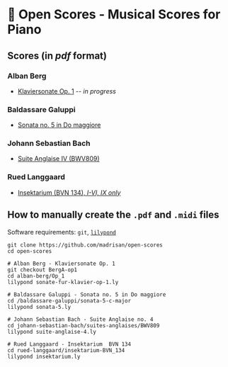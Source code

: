 # :musical_score: Open Scores - Musical Scores for Piano

## Scores (in *pdf* format)

### Alban Berg

 * [Klaviersonate Op. 1](https://github.com/madrisan/open-scores/blob/BergA-op1/scores/Alban-Berg-Sonate-fur-Klavier-op-1.pdf) -- *in progress*

### Baldassare Galuppi

 * [Sonata no. 5 in Do maggiore](https://github.com/madrisan/open-scores/blob/main/scores/Baldassare-Galuppi-Sonata-5.pdf)

### Johann Sebastian Bach

 * [Suite Anglaise IV (BWV809)](https://github.com/madrisan/open-scores/blob/main/scores/JS-Bach-BWV809-Suite-Anglaise-4.pdf)

### Rued Langgaard

 * [Insektarium (BVN 134), *I-VI, IX only*](https://github.com/madrisan/open-scores/blob/main/scores/Rued-Langgaard-Insektarium-BVN-134.pdf)

## How to manually create the `.pdf` and `.midi` files

Software requirements: `git`, [`lilypond`](https://lilypond.org/)

    git clone https://github.com/madrisan/open-scores
    cd open-scores

    # Alban Berg - Klaviersonate Op. 1
    git checkout BergA-op1
    cd alban-berg/Op_1
    lilypond sonate-fur-klavier-op-1.ly

    # Baldassare Galuppi - Sonata no. 5 in Do maggiore
    cd /baldassare-galuppi/sonata-5-c-major
    lilypond sonata-5.ly

    # Johann Sebastian Bach - Suite Anglaise no. 4
    cd johann-sebastian-bach/suites-anglaises/BWV809
    lilypond suite-anglaise-4.ly

    # Rued Langgaard - Insektarium  BVN 134
    cd rued-langgaard/insektarium-BVN_134
    lilypond insektarium.ly
